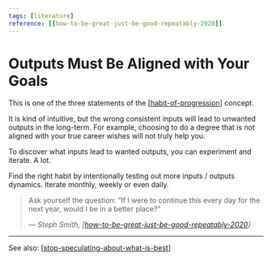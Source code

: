 ```yaml
---
tags: [literature]
reference: [[how-to-be-great-just-be-good-repeatably-2020]]
---
```


# Outputs Must Be Aligned with Your Goals

This is one of the three statements of the [[habit-of-progression]] concept.

It is kind of intuitive, but the wrong consistent inputs will lead to unwanted outputs in the long-term. For example, choosing to do a degree that is not aligned with your true career wishes will not truly help you.

To discover what inputs lead to wanted outputs, you can experiment and iterate. A lot.

Find the right habit by intentionally testing out more inputs / outputs dynamics. Iterate monthly, weekly or even daily.

> Ask yourself the question: “If I were to continue this every day for the next year, would I be in a better place?” 
> 
> — *Steph Smith, [[how-to-be-great-just-be-good-repeatably-2020]]*

---
See also: [[stop-speculating-about-what-is-best]]


[//begin]: # "Autogenerated link references for markdown compatibility"
[habit-of-progression]: habit-of-progression "Habit of Progression"
[how-to-be-great-just-be-good-repeatably-2020]: ..\1-reference\how-to-be-great-just-be-good-repeatably-2020 "How to Be Great? Just Be Good, Repeatably (2020)"
[stop-speculating-about-what-is-best]: stop-speculating-about-what-is-best "Stop Speculating About What Is Best"
[//end]: # "Autogenerated link references"